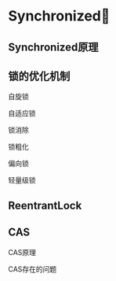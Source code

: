 # Synchronized🔐

## Synchronized原理



## 锁的优化机制

自旋锁

自适应锁

锁消除

锁粗化

偏向锁

轻量级锁

## ReentrantLock



## CAS

CAS原理

CAS存在的问题

